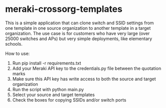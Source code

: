 # meraki-crossorg-templates
This is a simple application that can clone switch and SSID settings from one template in one source organization to another template in a target organization. The use case is for customers who have very large (over 25000 switches and APs) but very simple deployments, like elementary schools.

How to use:
1. Run pip install -r requirements.txt
2. Add your Meraki API key to the credentials.py file between the quotation marks
3. Make sure this API key has write access to both the source and target organization
4. Run the script with python main.py
5. Select your source and target templates
6. Check the boxes for copying SSIDs and/or switch ports
